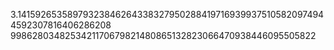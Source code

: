 3.141592653589793238462643383279502884197169399375105820974944592307816406286208
9986280348253421170679821480865132823066470938446095505822